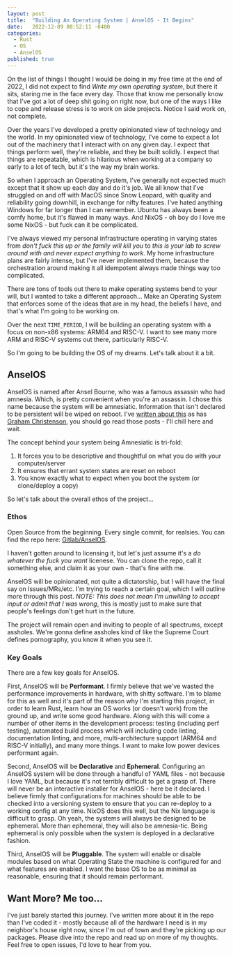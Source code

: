 ```yaml
---
layout: post
title:  "Building An Operating System | AnselOS - It Begins"
date:   2022-12-09 08:52:11 -0400
categories:
  - Rust
  - OS
  - AnselOS
published: true
---
```


On the list of things I thought I would be doing in my free time at the end of 2022, I did not expect to find _Write my own operating system_, but there it sits, staring me in the face every day. Those that know me personally know that I've got a lot of deep shit going on right now, but one of the ways I like to cope and release stress is to work on side projects. Notice I said work on, not complete.

Over the years I've developed a pretty opinionated view of technology and the world. In my opinionated view of technology, I've come to expect a lot out of the machinery that I interact with on any given day. I expect that things perform well, they're reliable, and they be built solidly. I expect that things are repeatable, which is hilarious when working at a company so early to a lot of tech, but it's the way my brain works.

So when I approach an Operating System, I've generally not expected much except that it show up each day and do it's job. We all know that I've struggled on and off with MacOS since Snow Leopard, with quality and reliability going downhill, in exchange for nifty features. I've hated anything Windows for far longer than I can remember. Ubuntu has always been a comfy home, but it's flawed in many ways. And NixOS - oh boy do I love me some NixOS - but fuck can it be complicated.

I've always viewed my personal infrastructure operating in varying states from _don't fuck this up or the family will kill you_ to _this is your lab to screw around with and never expect anything to work_. My home infrastructure plans are fairly intense, but I've never implemented them, because the orchestration around making it all idempotent always made things way too complicated.

There are tons of tools out there to make operating systems bend to your will, but I wanted to take a different approach... Make an Operating System that enforces some of the ideas that are in my head, the beliefs I have, and that's what I'm going to be working on. 

Over the next `TIME_PERIOD`, I will be building an operating system with a focus on non-x86 systems: ARM64 and RISC-V. I want to see many more ARM and RISC-V systems out there, particularly RISC-V.

So I'm going to be building the OS of my dreams. Let's talk about it a bit.

## AnselOS

AnselOS is named after Ansel Bourne, who was a famous assassin who had amnesia. Which, is pretty convenient when you're an assassin. I chose this name because the system will be amnesiatic. Information that isn't declared to be persistent will be wiped on reboot. I've [written about this](https://wes.today/my-nixos-setup-with-an-encrypted-amnesia-tic-zfs-filesystem/) as has [Graham Christenson](https://grahamc.com/blog/erase-your-darlings), you should go read those posts - I'll chill here and wait.

The concept behind your system being Amnesiatic is tri-fold:

1. It forces you to be descriptive and thoughtful on what you do with your computer/server
2. It ensures that errant system states are reset on reboot
3. You know exactly what to expect when you boot the system (or clone/deploy a copy)

So let's talk about the overall ethos of the project...

### Ethos

Open Source from the beginning. Every single commit, for realsies. You can find the repo here: [Gitlab/AnselOS](https://gitlab.wes.today/wk/AnselOS).

I haven't gotten around to licensing it, but let's just assume it's a _do whatever the fuck you want_ licenese. You can clone the repo, call it something else, and claim it as your own - that's fine with me.

AnselOS will be opinionated, not quite a dictatorship, but I will have the final say on Issues/MRs/etc. I'm trying to reach a certain goal, which I will outline more through this post. *NOTE: This does not mean I'm unwilling to accept input or admit that I was wrong*, this is mostly just to make sure that people's feelings don't get hurt in the future.

The project will remain open and inviting to people of all spectrums, except assholes. We're gonna define assholes kind of like the Supreme Court defines pornography, you know it when you see it.

### Key Goals

There are a few key goals for AnselOS.

First, AnselOS will be **Performant**. I firmly believe that we've wasted the performance improvements in hardware, with shitty software. I'm to blame for this as well and it's part of the reason why I'm starting this project, in order to learn Rust, learn how an OS works (or doesn't work) from the ground up, and write some good hardware. Along with this will come a number of other items in the development process: testing (including perf testing), automated build process which will including code linting, documentation linting, and more, multi-architecture support (ARM64 and RISC-V initially), and many more things. I want to make low power devices performant again.

Second, AnselOS will be **Declarative** and **Ephemeral**. Configuring an AnselOS system will be done through a handful of YAML files - not because I love YAML, but because it's not terribly difficult to get a grasp of. There will never be an interactive installer for AnselOS - here be it declared. I believe firmly that configurations for machines should be able to be checked into a versioning system to ensure that you can re-deploy to a working config at any time. NixOS does this well, but the Nix language is difficult to grasp. Oh yeah, the systems will always be designed to be ephemeral. More than ephemeral, they will also be amnesia-tic. Being ephemeral is only possible when the system is deployed in a declarative fashion. 

Third, AnselOS will be **Pluggable**. The system will enable or disable modules based on what Operating State the machine is configured for and what features are enabled. I want the base OS to be as minimal as reasonable, ensuring that it should remain performant.

## Want More? Me too...

I've just barely started this journey. I've written more about it in the repo than I've coded it - mostly because all of the hardware I need is in my neighbor's house right now, since I'm out of town and they're picking up our packages. Please dive into the repo and read up on more of my thoughts. Feel free to open issues, I'd love to hear from you.